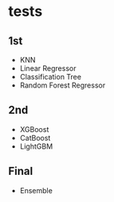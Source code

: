 # tests

## 1st
- KNN
- Linear Regressor
- Classification Tree
- Random Forest Regressor

## 2nd
- XGBoost
- CatBoost
- LightGBM

## Final
- Ensemble